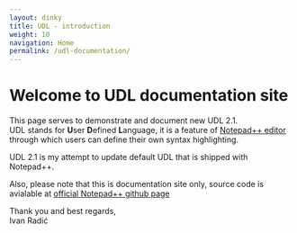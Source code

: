 ```yaml
---
layout: dinky
title: UDL - introduction
weight: 10
navigation: Home
permalink: /udl-documentation/
---
```


Welcome to UDL documentation site
=================================

This page serves to demonstrate and document new UDL 2.1.    
UDL stands for **U**ser **D**efined **L**anguage, it is a feature of 
[Notepad++ editor](https://notepad-plus-plus.org/) through 
which users can define their own syntax highlighting.

UDL 2.1 is my attempt to update default UDL that is shipped with Notepad++.    

Also, please note that this is documentation site only, source code is avialable at 
[official Notepad++ github page](https://github.com/donho/notepad-plus-plus)

Thank you and best regards,    
Ivan Radić
